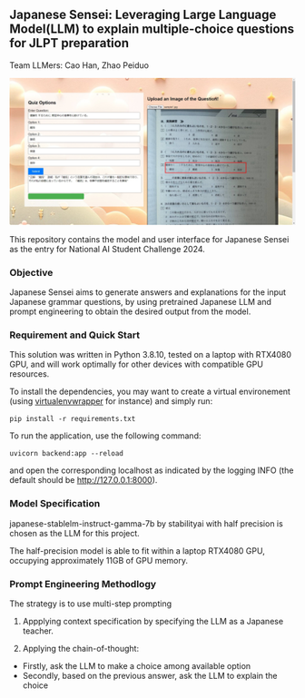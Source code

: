 ## Japanese Sensei: Leveraging Large Language Model(LLM) to explain multiple-choice questions for JLPT preparation

Team LLMers: Cao Han, Zhao Peiduo

![Demo](./static/demo_v2.jpg)

This repository contains the model and user interface for Japanese Sensei as the entry for National AI Student Challenge 2024. 

### Objective

Japanese Sensei aims to generate answers and explanations for the input Japanese grammar questions, by using pretrained Japanese LLM and prompt engineering to obtain the desired output from the model.

### Requirement and Quick Start

This solution was written in Python 3.8.10, tested on a laptop with RTX4080 GPU, and will work optimally for other devices with compatible GPU resources.

To install the dependencies, you may want to create a virtual environement (using [virtualenvwrapper](https://virtualenvwrapper.readthedocs.io/en/latest/) for instance) and simply run: 

```
pip install -r requirements.txt
```

To run the application, use the following command:
```
uvicorn backend:app --reload
```

and open the corresponding localhost as indicated by the logging INFO (the default should be http://127.0.0.1:8000).

### Model Specification

japanese-stablelm-instruct-gamma-7b by stabilityai with half precision is chosen as the LLM for this project.

The half-precision model is able to fit within a laptop RTX4080 GPU, occupying approximately 11GB of GPU memory. 

### Prompt Engineering Methodlogy

The strategy is to use multi-step prompting 
1. Appplying context specification by specifying the LLM as a Japanese teacher. 

2. Applying the chain-of-thought:
- Firstly, ask the LLM to make a choice among available option
- Secondly, based on the previous answer, ask the LLM to explain the choice
